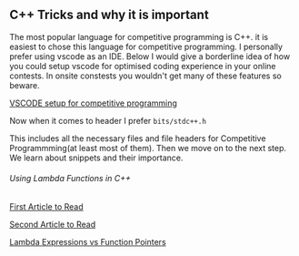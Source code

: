 ## C++ Tricks and why it is important

The most popular language for competitive programming is C++. it is easiest to chose this language for competitive programming.
I personally prefer using vscode as an IDE. Below I would give a borderline idea of how you could setup vscode for optimised coding experience in your online contests.
In onsite constests you wouldn't get many of these features so beware.

[VSCODE setup for competitive programming](https://www.geeksforgeeks.org/how-to-setup-competitive-programming-in-visual-studio-code-for-c/)

Now when it comes to header I prefer ``` bits/stdc++.h ```

This includes all the necessary files and file headers for Competitive Programmming(at least most of them). Then we move on to the next step. We learn about snippets and their importance.


###### Using Lambda Functions in C++

[First Article to Read](https://www.geeksforgeeks.org/lambda-expression-in-c/)

[Second Article to Read](https://www.geeksforgeeks.org/generalized-lambda-expressions-c14/?ref=rp)

[Lambda Expressions vs Function Pointers](https://www.geeksforgeeks.org/lambda-expressions-vs-function-pointers/?ref=rp)
